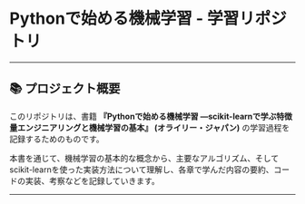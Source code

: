 # Pythonで始める機械学習 - 学習リポジトリ

---
## 📚 プロジェクト概要

このリポジトリは、書籍 **『Pythonで始める機械学習 ―scikit-learnで学ぶ特徴量エンジニアリングと機械学習の基本』 (オライリー・ジャパン)** の学習過程を記録するためのものです。

本書を通じて、機械学習の基本的な概念から、主要なアルゴリズム、そしてscikit-learnを使った実装方法について理解し、各章で学んだ内容の要約、コードの実装、考察などを記録していきます。

---
